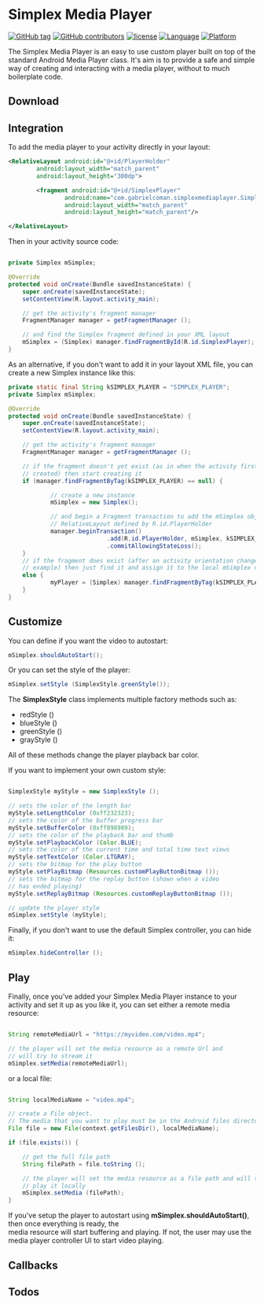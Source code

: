 Simplex Media Player
====================

[![GitHub tag](https://img.shields.io/github/tag/devgabrielcoman/simplex-media-player.svg)]() [![GitHub contributors](https://img.shields.io/github/contributors/devgabrielcoman/simplex-media-player.svg)]() [![license](https://img.shields.io/github/license/devgabrielcoman/simplex-media-player.svg)]() [![Language](https://img.shields.io/badge/language-java-f48041.svg?style=flat)]() [![Platform](https://img.shields.io/badge/platform-android-lightgrey.svg)]()

The Simplex Media Player is an easy to use custom player built on top of the standard Android Media Player class.
It's aim is to provide a safe and simple way of creating and interacting with a media player, without to much boilerplate code.

Download
--------

Integration
-----------

To add the media player to your activity directly in your layout:

```xml
<RelativeLayout android:id="@+id/PlayerHolder"
		android:layout_width="match_parent"
		android:layout_height="300dp">

		<fragment android:id="@+id/SimplexPlayer"
				android:name="com.gabrielcoman.simplexmediaplayer.Simplex"
				android:layout_width="match_parent"
				android:layout_height="match_parent"/>

</RelativeLayout>

```

Then in your activity source code:

```java

private Simplex mSimplex;

@Override
protected void onCreate(Bundle savedInstanceState) {
	super.onCreate(savedInstanceState);
	setContentView(R.layout.activity_main);

	// get the activity's fragment manager
	FragmentManager manager = getFragmentManager ();

	// and find the Simplex fragment defined in your XML layout
	mSimplex = (Simplex) manager.findFragmentById(R.id.SimplexPlayer);
}

```

As an alternative, if you don't want to add it in your layout XML file, you can create
a new Simplex instance like this:

```java
private static final String kSIMPLEX_PLAYER = "SIMPLEX_PLAYER";
private Simplex mSimplex;

@Override
protected void onCreate(Bundle savedInstanceState) {
	super.onCreate(savedInstanceState);
	setContentView(R.layout.activity_main);

	// get the activity's fragment manager
	FragmentManager manager = getFragmentManager ();

	// if the fragment doesn't yet exist (as in when the activity first gets
	// created) then start creating it
	if (manager.findFragmentByTag(kSIMPLEX_PLAYER) == null) {

			// create a new instance
			mSimplex = new Simplex();

			// and begin a Fragment transaction to add the mSimplex object to the
			// RelativeLayout defined by R.id.PlayerHolder
			manager.beginTransaction()
							.add(R.id.PlayerHolder, mSimplex, kSIMPLEX_PLAYER)
							.commitAllowingStateLoss();
	}
	// if the fragment does exist (after an activity orientation change, for
	// example) then just find it and assign it to the local mSimplex variable
	else {
			myPlayer = (Simplex) manager.findFragmentByTag(kSIMPLEX_PLAYER);
	}
}

```

Customize
---------

You can define if you want the video to autostart:

```java
mSimplex.shouldAutoStart();

```

Or you can set the style of the player:

```java
mSimplex.setStyle (SimplexStyle.greenStyle());

```

The **SimplexStyle** class implements multiple factory methods such as:

* redStyle ()
* blueStyle ()
* greenStyle ()
* grayStyle ()

All of these methods change the player playback bar color.

If you want to implement your own custom style:

```java

SimplexStyle myStyle = new SimplexStyle ();

// sets the color of the length bar
myStyle.setLengthColor (0xff232323);
// sets the color of the buffer progress bar
myStyle.setBufferColor (0xff898989);
// sets the color of the playback bar and thumb
myStyle.setPlaybackColor (Color.BLUE);
// sets the color of the current time and total time text views
myStyle.setTextColor (Color.LTGRAY);
// sets the bitmap for the play button
myStyle.setPlayBitmap (Resources.customPlayButtonBitmap ());
// sets the bitmap for the replay button (shown when a video
// has ended playing)
myStyle.setReplayBitmap (Resources.customReplayButtonBitmap ());

// update the player style
mSimplex.setStyle (myStyle);

```

Finally, if you don't want to use the default Simplex controller, you can hide it:

```java
mSimplex.hideController ();

```

Play
----

Finally, once you've added your Simplex Media Player instance to your activity and
set it up as you like it, you can set either a remote media resource:

```java

String remoteMediaUrl = "https://myvideo.com/video.mp4";

// the player will set the media resource as a remote Url and
// will try to stream it
mSimplex.setMedia(remoteMediaUrl);

```

or a local file:

```java

String localMediaName = "video.mp4";

// create a File object.
// The media that you want to play must be in the Android files directory
File file = new File(context.getFilesDir(), localMediaName);

if (file.exists()) {

	// get the full file path
	String filePath = file.toString ();

	// the player will set the media resource as a file path and will try to
	// play it locally
	mSimplex.setMedia (filePath);
}

```

If you've setup the player to autostart using **mSimplex.shouldAutoStart()**, then once everything is ready, the  
media resource will start buffering and playing.
If not, the user may use the media player controller UI to start video playing.

Callbacks
---------

Todos
-----
